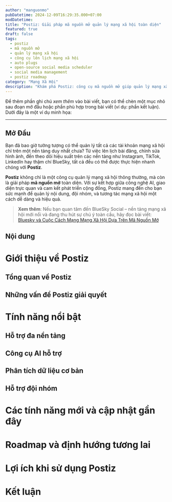 ```yaml
---
author: "manguonmo"
pubDatetime: 2024-12-09T16:29:35.000+07:00
modDatetime: 
title: "Postiz: Giải pháp mã nguồn mở quản lý mạng xã hội toàn diện"
featured: true
draft: false
tags:
  - postiz
  - mã nguồn mở
  - quản lý mạng xã hội
  - công cụ lên lịch mạng xã hội
  - auto plugs
  - open-source social media scheduler
  - social media management
  - postiz roadmap
category: "Mạng Xã Hội"
description: "Khám phá Postiz: công cụ mã nguồn mở giúp quản lý mạng xã hội hiệu quả. Lên lịch đăng bài, tích hợp AI, tự động hóa tương tác và hỗ trợ nhiều nền tảng như Instagram, TikTok, Threads, YouTube, BlueSky."
---
```


Để thêm phần ghi chú *xem thêm* vào bài viết, bạn có thể chèn một mục nhỏ sau đoạn mở đầu hoặc phần phù hợp trong bài viết (ví dụ: phần kết luận). Dưới đây là một ví dụ minh họa:  

---

## Mở Đầu  

Bạn đã bao giờ tưởng tượng có thể quản lý tất cả các tài khoản mạng xã hội chỉ trên một nền tảng duy nhất chưa? Từ việc lên lịch bài đăng, chỉnh sửa hình ảnh, đến theo dõi hiệu suất trên các nền tảng như Instagram, TikTok, LinkedIn hay thậm chí BlueSky, tất cả đều có thể được thực hiện nhanh chóng với **Postiz**.  

**Postiz** không chỉ là một công cụ quản lý mạng xã hội thông thường, mà còn là giải pháp **mã nguồn mở** toàn diện. Với sự kết hợp giữa công nghệ AI, giao diện trực quan và cam kết phát triển cộng đồng, Postiz mang đến cho bạn sức mạnh để quản lý nội dung, đội nhóm, và tương tác mạng xã hội một cách dễ dàng và hiệu quả.  

> **Xem thêm**: Nếu bạn quan tâm đến BlueSky Social – nền tảng mạng xã hội mới nổi và đang thu hút sự chú ý toàn cầu, hãy đọc bài viết: [Bluesky và Cuộc Cách Mạng Mạng Xã Hội Dựa Trên Mã Nguồn Mở](https://manguonmo.tech/bai-viet/bluesky-va-cuoc-cach-mang-mang-xa-hoi-dua-tren-ma-nguon-mo/)

## Nội dung

# Giới thiệu về Postiz

## Tổng quan về Postiz

## Những vấn đề Postiz giải quyết

# Tính năng nổi bật

## Hỗ trợ đa nền tảng

## Công cụ AI hỗ trợ

## Phân tích dữ liệu cơ bản

## Hỗ trợ đội nhóm

# Các tính năng mới và cập nhật gần đây

# Roadmap và định hướng tương lai

# Lợi ích khi sử dụng Postiz

# Kết luận